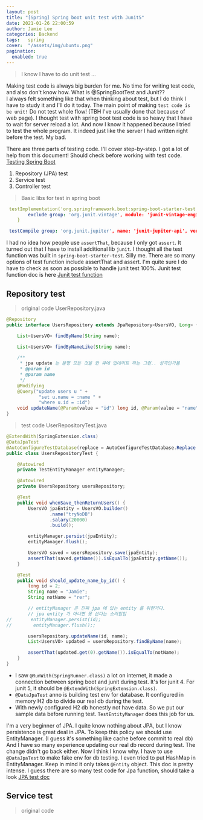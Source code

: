 ```yaml
---
layout: post 
title: "[Spring] Spring boot unit test with Junit5"
date: 2021-01-26 22:00:59
author: Jamie Lee
categories: Backend
tags:	spring
cover:  "/assets/img/ubuntu.png"
pagination: 
  enabled: true
---
```


> I know I have to do unit test ...

Making test code is always big burden for me. No time for writing test code, and also don't know how. What is @SpringBootTest and Junit??  
I always felt something like that when thinking about test, but I do think I have to study it and I'll do it today.  The main point of making `test code is be unit!` Do not test whole flow! (TBH I've usually done that because of web page).
I thought test with spring boot test code is so heavy that I have to wait for server reload a lot. And now I know it happened because I tried to test the whole program. It indeed just like the server I had written right before the test. My bad.  

There are three parts of testing code. I'll cover step-by-step. I got a lot of help from this document! Should check before working with test code. [Testing Spring Boot](https://www.baeldung.com/spring-boot-testing)

1. Repository (JPA) test
2. Service test
3. Controller test 

> Basic libs for test in spring boot
```yaml
 testImplementation('org.springframework.boot:spring-boot-starter-test') {
        exclude group: 'org.junit.vintage', module: 'junit-vintage-engine'
    }

 testCompile group: 'org.junit.jupiter', name: 'junit-jupiter-api', version: '5.7.0'
```

I had no idea how people use `assertThat`, because I only got `assert`. It turned out that I have to install additional lib `junit`. I thought all the test function was built in `spring-boot-starter-test`. Silly me. 
There are so many options of test function include assertThat and assert. I'm quite sure I do have to check as soon as possible to handle junit test 100%. Junit test function doc is here [Junit test function](https://junit.org/junit5/docs/snapshot/user-guide/index.html)


## Repository test 

> original code UserRepository.java
```java
@Repository
public interface UsersRepository extends JpaRepository<UsersVO, Long> {

    List<UsersVO> findByName(String name);

    List<UsersVO> findByNameLike(String name);

    /**
     * jpa update 는 분명 모든 것을 한 큐에 업데이트 하는 그런.. 성격인가봄
     * @param id
     * @param name
     */
    @Modifying
    @Query("update users u " +
            "set u.name = :name " +
            "where u.id = :id")
    void updateName(@Param(value = "id") long id, @Param(value = "name") String name);
}
```

> test code UserRepositoryTest.java
```java
@ExtendWith(SpringExtension.class)
@DataJpaTest
@AutoConfigureTestDatabase(replace = AutoConfigureTestDatabase.Replace.NONE)
public class UsersRepositoryTest {

    @Autowired
    private TestEntityManager entityManager;

    @Autowired
    private UsersRepository usersRepository;

    @Test
    public void whenSave_thenReturnUsers() {
        UsersVO jpaEntity = UsersVO.builder()
                .name("tryNoDB")
                .salary(20000)
                .build();

        entityManager.persist(jpaEntity);
        entityManager.flush();

        UsersVO saved = usersRepository.save(jpaEntity);
        assertThat(saved.getName()).isEqualTo(jpaEntity.getName());
    }

    @Test
    public void should_update_name_by_id() {
        long id = 2;
        String name = "Jamie";
        String notName = "rer";

        // entityManager 은 진짜 jpa 에 있는 entity 를 위한거다.
        // jpa entity 가 아니면 못 쓴다는 소리임임
//       entityManager.persist(id);
//        entityManager.flush();;

        usersRepository.updateName(id, name);
        List<UsersVO> updated = usersRepository.findByName(name);

        assertThat(updated.get(0).getName()).isEqualTo(notName);
    }
}
```
- I saw `@RunWith(SpringRunner.class)` a lot on internet, it made a connection between spring boot and junit during test. It's for junit 4. For junit 5, it should be `@ExtendWith(SpringExtension.class)`.
- `@DataJpaTest` anno is building test env for database. It configured in memory H2 db to divide our real db during the test. 
- With newly configured H2 db honestly not have data. So we put our sample data before running test. `TestEntityManager` does this job for us.

I'm a very beginner of JPA. I quite know nothing about JPA, but I know persistence is great deal in JPA. To keep this policy we should use EntityManager. (I guess it's something like cache before commit to real db)
And I have so many experience updating our real db record during test. The change didn't go back either. Now I think I know why. I have to use `@DataJpaTest` to make fake env for db testing. 
I even tried to put HashMap in EntityManager. Keep in mind it only takes `@Entity` object. 
This doc is pretty intense. I guess there are so many test code for Jpa function, should take a look [JPA test doc](https://bezkoder.com/spring-boot-unit-test-jpa-repo-datajpatest/)
<br>

## Service test

> original code 

